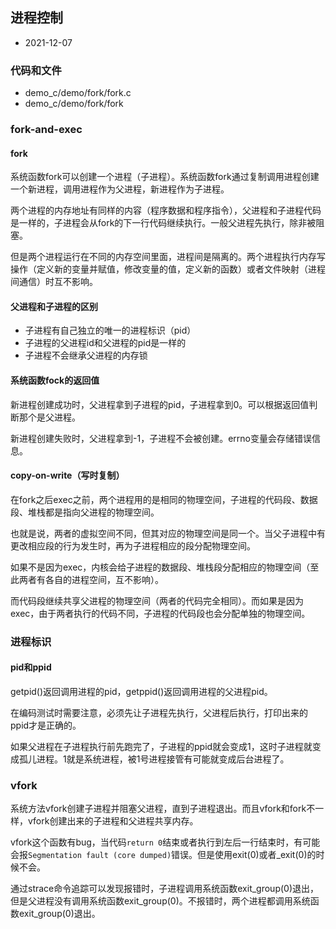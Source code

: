 ## 进程控制

- 2021-12-07

### 代码和文件

- demo_c/demo/fork/fork.c
- demo_c/demo/fork/fork

### fork-and-exec

#### fork

系统函数fork可以创建一个进程（子进程）。系统函数fork通过复制调用进程创建一个新进程，调用进程作为父进程，新进程作为子进程。

两个进程的内存地址有同样的内容（程序数据和程序指令），父进程和子进程代码是一样的，子进程会从fork的下一行代码继续执行。一般父进程先执行，除非被阻塞。

但是两个进程运行在不同的内存空间里面，进程间是隔离的。两个进程执行内存写操作（定义新的变量并赋值，修改变量的值，定义新的函数）或者文件映射（进程间通信）时互不影响。

#### 父进程和子进程的区别

- 子进程有自己独立的唯一的进程标识（pid）
- 子进程的父进程id和父进程的pid是一样的
- 子进程不会继承父进程的内存锁

#### 系统函数fock的返回值

新进程创建成功时，父进程拿到子进程的pid，子进程拿到0。可以根据返回值判断那个是父进程。

新进程创建失败时，父进程拿到-1，子进程不会被创建。errno变量会存储错误信息。

#### copy-on-write（写时复制）

在fork之后exec之前，两个进程用的是相同的物理空间，子进程的代码段、数据段、堆栈都是指向父进程的物理空间。

也就是说，两者的虚拟空间不同，但其对应的物理空间是同一个。当父子进程中有更改相应段的行为发生时，再为子进程相应的段分配物理空间。

如果不是因为exec，内核会给子进程的数据段、堆栈段分配相应的物理空间（至此两者有各自的进程空间，互不影响）。

而代码段继续共享父进程的物理空间（两者的代码完全相同）。而如果是因为exec，由于两者执行的代码不同，子进程的代码段也会分配单独的物理空间。

### 进程标识

#### pid和ppid

getpid()返回调用进程的pid，getppid()返回调用进程的父进程pid。

在编码测试时需要注意，必须先让子进程先执行，父进程后执行，打印出来的ppid才是正确的。

如果父进程在子进程执行前先跑完了，子进程的ppid就会变成1，这时子进程就变成孤儿进程。1就是系统进程，被1号进程接管有可能就变成后台进程了。

### vfork

系统方法vfork创建子进程并阻塞父进程，直到子进程退出。而且vfork和fork不一样，vfork创建出来的子进程和父进程共享内存。

vfork这个函数有bug，当代码`return 0`结束或者执行到左后一行结束时，有可能会报`Segmentation fault (core dumped)`错误。但是使用exit(0)或者_exit(0)的时候不会。

通过strace命令追踪可以发现报错时，子进程调用系统函数exit_group(0)退出，但是父进程没有调用系统函数exit_group(0)。不报错时，两个进程都调用系统函数exit_group(0)退出。

